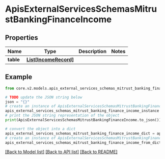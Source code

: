 # ApisExternalServicesSchemasMitrustBankingFinanceIncome


## Properties

Name | Type | Description | Notes
------------ | ------------- | ------------- | -------------
**table** | [**List[IncomeRecord]**](IncomeRecord.md) |  | 

## Example

```python
from core.v2.models.apis_external_services_schemas_mitrust_banking_finance_income import ApisExternalServicesSchemasMitrustBankingFinanceIncome

# TODO update the JSON string below
json = "{}"
# create an instance of ApisExternalServicesSchemasMitrustBankingFinanceIncome from a JSON string
apis_external_services_schemas_mitrust_banking_finance_income_instance = ApisExternalServicesSchemasMitrustBankingFinanceIncome.from_json(json)
# print the JSON string representation of the object
print(ApisExternalServicesSchemasMitrustBankingFinanceIncome.to_json())

# convert the object into a dict
apis_external_services_schemas_mitrust_banking_finance_income_dict = apis_external_services_schemas_mitrust_banking_finance_income_instance.to_dict()
# create an instance of ApisExternalServicesSchemasMitrustBankingFinanceIncome from a dict
apis_external_services_schemas_mitrust_banking_finance_income_from_dict = ApisExternalServicesSchemasMitrustBankingFinanceIncome.from_dict(apis_external_services_schemas_mitrust_banking_finance_income_dict)
```
[[Back to Model list]](../README.md#documentation-for-models) [[Back to API list]](../README.md#documentation-for-api-endpoints) [[Back to README]](../README.md)


